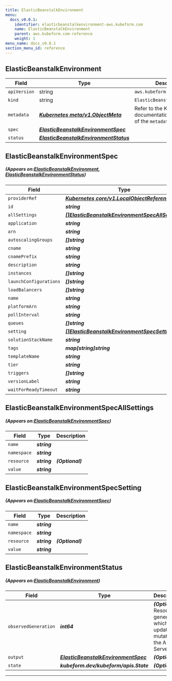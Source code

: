 ```yaml
---
title: ElasticBeanstalkEnvironment
menu:
  docs_v0.0.1:
    identifier: elasticbeanstalkenvironment-aws.kubeform.com
    name: ElasticBeanstalkEnvironment
    parent: aws.kubeform.com-reference
    weight: 1
menu_name: docs_v0.0.1
section_menu_id: reference
---
```


## ElasticBeanstalkEnvironment
| Field | Type | Description |
| ------ | ----- | ----------- |
| `apiVersion` | string | `aws.kubeform.com/v1alpha1` |
|    `kind` | string | `ElasticBeanstalkEnvironment` |
| `metadata` | ***[Kubernetes meta/v1.ObjectMeta](https://kubernetes.io/docs/reference/generated/kubernetes-api/v1.13/#objectmeta-v1-meta)***|Refer to the Kubernetes API documentation for the fields of the `metadata` field.|
| `spec` | ***[ElasticBeanstalkEnvironmentSpec](#ElasticBeanstalkEnvironmentSpec)***||
| `status` | ***[ElasticBeanstalkEnvironmentStatus](#ElasticBeanstalkEnvironmentStatus)***||
## ElasticBeanstalkEnvironmentSpec
##### (Appears on:[ElasticBeanstalkEnvironment](#ElasticBeanstalkEnvironment), [ElasticBeanstalkEnvironmentStatus](#ElasticBeanstalkEnvironmentStatus))
| Field | Type | Description |
| ------ | ----- | ----------- |
| `providerRef` | ***[Kubernetes core/v1.LocalObjectReference](https://kubernetes.io/docs/reference/generated/kubernetes-api/v1.13/#localobjectreference-v1-core)***||
| `id` | ***string***||
| `allSettings` | ***[[]ElasticBeanstalkEnvironmentSpecAllSettings](#ElasticBeanstalkEnvironmentSpecAllSettings)***| ***(Optional)*** |
| `application` | ***string***||
| `arn` | ***string***| ***(Optional)*** |
| `autoscalingGroups` | ***[]string***| ***(Optional)*** |
| `cname` | ***string***| ***(Optional)*** |
| `cnamePrefix` | ***string***| ***(Optional)*** |
| `description` | ***string***| ***(Optional)*** |
| `instances` | ***[]string***| ***(Optional)*** |
| `launchConfigurations` | ***[]string***| ***(Optional)*** |
| `loadBalancers` | ***[]string***| ***(Optional)*** |
| `name` | ***string***||
| `platformArn` | ***string***| ***(Optional)*** |
| `pollInterval` | ***string***| ***(Optional)*** |
| `queues` | ***[]string***| ***(Optional)*** |
| `setting` | ***[[]ElasticBeanstalkEnvironmentSpecSetting](#ElasticBeanstalkEnvironmentSpecSetting)***| ***(Optional)*** |
| `solutionStackName` | ***string***| ***(Optional)*** |
| `tags` | ***map[string]string***| ***(Optional)*** |
| `templateName` | ***string***| ***(Optional)*** |
| `tier` | ***string***| ***(Optional)*** |
| `triggers` | ***[]string***| ***(Optional)*** |
| `versionLabel` | ***string***| ***(Optional)*** |
| `waitForReadyTimeout` | ***string***| ***(Optional)*** |
## ElasticBeanstalkEnvironmentSpecAllSettings
##### (Appears on:[ElasticBeanstalkEnvironmentSpec](#ElasticBeanstalkEnvironmentSpec))
| Field | Type | Description |
| ------ | ----- | ----------- |
| `name` | ***string***||
| `namespace` | ***string***||
| `resource` | ***string***| ***(Optional)*** |
| `value` | ***string***||
## ElasticBeanstalkEnvironmentSpecSetting
##### (Appears on:[ElasticBeanstalkEnvironmentSpec](#ElasticBeanstalkEnvironmentSpec))
| Field | Type | Description |
| ------ | ----- | ----------- |
| `name` | ***string***||
| `namespace` | ***string***||
| `resource` | ***string***| ***(Optional)*** |
| `value` | ***string***||
## ElasticBeanstalkEnvironmentStatus
##### (Appears on:[ElasticBeanstalkEnvironment](#ElasticBeanstalkEnvironment))
| Field | Type | Description |
| ------ | ----- | ----------- |
| `observedGeneration` | ***int64***| ***(Optional)*** Resource generation, which is updated on mutation by the API Server.|
| `output` | ***[ElasticBeanstalkEnvironmentSpec](#ElasticBeanstalkEnvironmentSpec)***| ***(Optional)*** |
| `state` | ***kubeform.dev/kubeform/apis.State***| ***(Optional)*** |
---
